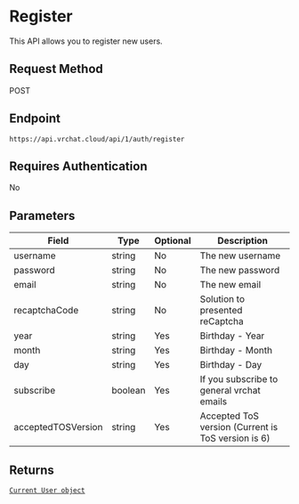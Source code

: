 # Register

This API allows you to register new users.

## Request Method
POST

## Endpoint
    https://api.vrchat.cloud/api/1/auth/register

## Requires Authentication
No

## Parameters

Field | Type | Optional | Description
------|------|----------|------------
username | string | No | The new username
password | string | No | The new password
email | string | No | The new email
recaptchaCode | string | No | Solution to presented reCaptcha
year | string | Yes | Birthday - Year
month | string | Yes | Birthday - Month
day | string | Yes | Birthday - Day
subscribe | boolean | Yes | If you subscribe to general vrchat emails
acceptedTOSVersion | string | Yes | Accepted ToS version (Current is ToS version is 6)

## Returns

[`Current User object`](/Objects/User.md#current-user-object)
